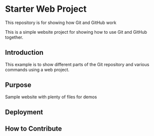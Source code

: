 # Starter Web Project

This repository is for showing how Git and GitHub work

This is a simple website project for showing how to use Git and
GitHub together.

## Introduction

This example is to show different parts of the Git repository and various commands using a web project.

## Purpose

Sample website with plenty of files for demos

## Deployment

## How to Contribute
